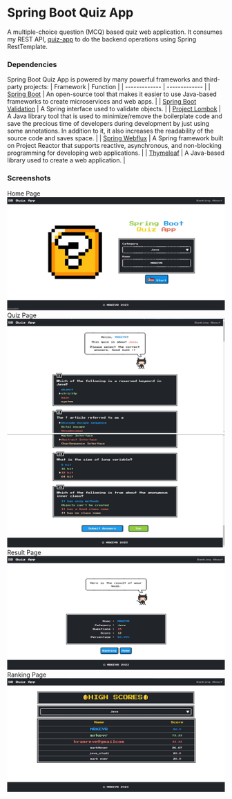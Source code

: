 # Spring Boot Quiz App
A multiple-choice question (MCQ) based quiz web application. It consumes my REST API, [quiz-app](https://github.com/mrkevr/quiz-app) to do the backend operations using Spring RestTemplate.

### Dependencies
Spring Boot Quiz App is powered by many powerful frameworks and third-party projects:
| Framework  |  Function |
| ------------- | ------------- |
| [Spring Boot](https://spring.io/projects/spring-boot)  | An open-source tool that makes it easier to use Java-based frameworks to create microservices and web apps.  |
| [Spring Boot Validation](https://docs.spring.io/spring-framework/reference/core/validation/beanvalidation.html)  |  A Spring interface used to validate objects. |
| [Project Lombok](https://projectlombok.org/) | A Java library tool that is used to minimize/remove the boilerplate code and save the precious time of developers during development by just using some annotations. In addition to it, it also increases the readability of the source code and saves space. |
| [Spring Webflux](https://docs.spring.io/spring-framework/reference/web/webflux.html) | A Spring framework built on Project Reactor that supports reactive, asynchronous, and non-blocking programming for developing web applications. |
| [Thymeleaf](https://www.thymeleaf.org/) | A Java-based library used to create a web application. |

### Screenshots
Home Page
![home](https://github.com/mrkevr/quiz-web-app/blob/master/screenshots/home.jpg)
Quiz Page
![quiz1](https://github.com/mrkevr/quiz-web-app/blob/master/screenshots/quiz1.jpg)
![quiz1](https://github.com/mrkevr/quiz-web-app/blob/master/screenshots/quiz2.jpg)
Result Page
![result](https://github.com/mrkevr/quiz-web-app/blob/master/screenshots/result.jpg)
Ranking Page
![ranking](https://github.com/mrkevr/quiz-web-app/blob/master/screenshots/ranking.jpg)

